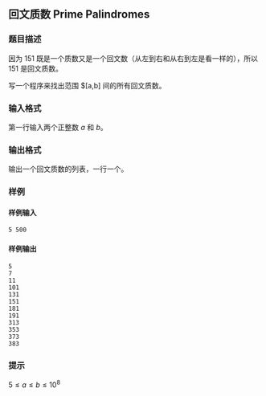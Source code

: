 ## 回文质数 Prime Palindromes

### 题目描述

因为 $151$ 既是一个质数又是一个回文数（从左到右和从右到左是看一样的），所以 $151$ 是回文质数。

写一个程序来找出范围 $[a,b] 间的所有回文质数。

### 输入格式

第一行输入两个正整数 $a$ 和 $b$。

### 输出格式

输出一个回文质数的列表，一行一个。

### 样例

#### 样例输入

```
5 500
```

#### 样例输出

```
5
7
11
101
131
151
181
191
313
353
373
383
```

### 提示

$5 \le a \le b \le 10^8$